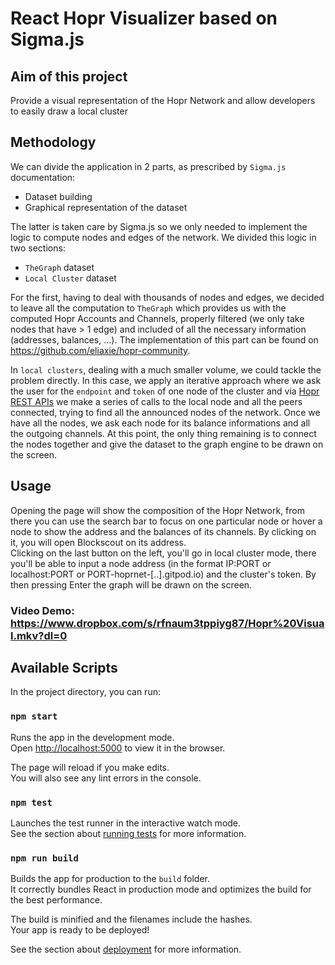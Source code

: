 # React Hopr Visualizer based on Sigma.js
## Aim of this project
Provide a visual representation of the Hopr Network and allow developers to easily draw a local cluster
## Methodology
We can divide the application in 2 parts, as prescribed by `Sigma.js` documentation:
- Dataset building
- Graphical representation of the dataset

The latter is taken care by Sigma.js so we only needed to implement the logic to compute nodes and edges of the network.
We divided this logic in two sections:
- `TheGraph` dataset
- `Local Cluster` dataset

For the first, having to deal with thousands of nodes and edges, we decided to leave all the computation to `TheGraph` which provides us with the computed Hopr Accounts and Channels, properly filtered (we only take nodes that have > 1 edge) and included of all the necessary information (addresses, balances, ...). The implementation of this part can be found on https://github.com/eliaxie/hopr-community.

In `local clusters`, dealing with a much smaller volume, we could tackle the problem directly. In this case, we apply an iterative approach where we ask the user for the `endpoint`  and `token` of one node of the cluster and via [Hopr REST APIs](https://docs.hoprnet.org/developers/rest-api) we make a series of calls to the local node and all the peers connected, trying to find all the announced nodes of the network. Once we have all the nodes, we ask each node for its balance informations and all the outgoing channels. At this point, the only thing remaining is to connect the nodes together and give the dataset to the graph engine to be drawn on the screen.

## Usage
Opening the page will show the composition of the Hopr Network, from there you can use the search bar to focus on one particular node or hover a node to show the address and the balances of its channels. By clicking on it, you will open Blockscout on its address.\
Clicking on the last button on the left, you'll go in local cluster mode, there you'll be able to input a node address (in the format IP:PORT or localhost:PORT or PORT-hoprnet-[..].gitpod.io) and the cluster's token. By then pressing Enter the graph will be drawn on the screen.
### Video Demo: https://www.dropbox.com/s/rfnaum3tppiyg87/Hopr%20Visual.mkv?dl=0


## Available Scripts

In the project directory, you can run:

### `npm start`

Runs the app in the development mode.\
Open [http://localhost:5000](http://localhost:5000) to view it in the browser.

The page will reload if you make edits.\
You will also see any lint errors in the console.

### `npm test`

Launches the test runner in the interactive watch mode.\
See the section about [running tests](https://facebook.github.io/create-react-app/docs/running-tests) for more information.

### `npm run build`

Builds the app for production to the `build` folder.\
It correctly bundles React in production mode and optimizes the build for the best performance.

The build is minified and the filenames include the hashes.\
Your app is ready to be deployed!

See the section about [deployment](https://facebook.github.io/create-react-app/docs/deployment) for more information.
